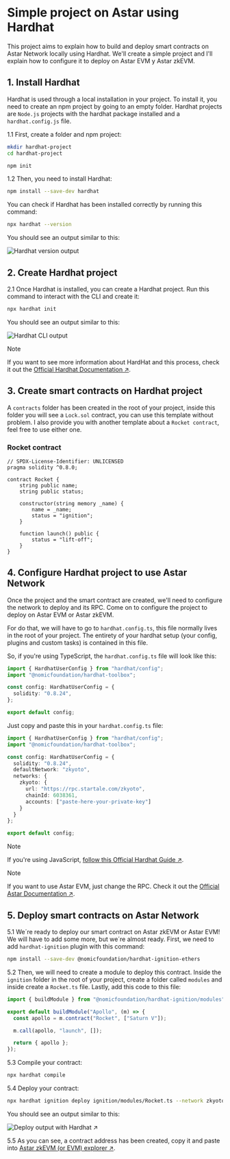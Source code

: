 # Simple project on Astar using Hardhat

This project aims to explain how to build and deploy smart contracts on Astar Network locally using Hardhat. We'll create a simple project and I'll explain how to configure it to deploy on Astar EVM y Astar zkEVM.

## 1. Install Hardhat

Hardhat is used through a local installation in your project. To install it, you need to create an npm project by going to an empty folder. Hardhat projects are ```Node.js``` projects with the hardhat package installed and a ```hardhat.config.js``` file.

1.1 First, create a folder and npm project:

```bash
mkdir hardhat-project
cd hardhat-project
```
```bash
npm init
```

1.2 Then, you need to install Hardhat:

```bash
npm install --save-dev hardhat
```

You can check if Hardhat has been installed correctly by running this command:

```bash
npx hardhat --version
```

You should see an output similar to this:

![Hardhat version output](/public/hardhat-v-output.png)

## 2. Create Hardhat project

2.1 Once Hardhat is installed, you can create a Hardhat project. Run this command to interact with the CLI and create it: 

```bash
npx hardhat init 
```

You should see an output similar to this:

![Hardhat CLI output](/public/hardhat-cli.png)

> [!NOTE]
> If you want to see more information about HardHat and this process, check it out the [Official Hardhat Documentation ↗](https://hardhat.org/hardhat-runner/docs/getting-started#overview).

## 3. Create smart contracts on Hardhat project

A ```contracts``` folder has been created in the root of your project, inside this folder you will see a ```Lock.sol``` contract, you can use this template without problem. I also provide you with another template about a ```Rocket contract```, feel free to use either one.

### Rocket contract
```solidity
// SPDX-License-Identifier: UNLICENSED
pragma solidity ^0.8.0;

contract Rocket {
    string public name;
    string public status;

    constructor(string memory _name) {
        name = _name;
        status = "ignition";
    }

    function launch() public {
        status = "lift-off";
    }
}
```
## 4. Configure Hardhat project to use Astar Network

Once the project and the smart contract are created, we'll need to configure the network to deploy and its RPC. Come on to configure the project to deploy on Astar EVM or Astar zkEVM.

For do that, we will have to go to ```hardhat.config.ts```, this file normally lives in the root of your project. The entirety of your hardhat setup (your config, plugins and custom tasks) is contained in this file.

So, if you're using TypeScript, the ```hardhat.config.ts``` file will look like this:

```typescript
import { HardhatUserConfig } from "hardhat/config";
import "@nomicfoundation/hardhat-toolbox";

const config: HardhatUserConfig = {
  solidity: "0.8.24",
};

export default config;
```

Just copy and paste this in your ```hardhat.config.ts``` file:

```typescript
import { HardhatUserConfig } from "hardhat/config";
import "@nomicfoundation/hardhat-toolbox";

const config: HardhatUserConfig = {
  solidity: "0.8.24",
  defaultNetwork: "zkyoto",
  networks: {
    zkyoto: {
      url: "https://rpc.startale.com/zkyoto",
      chainId: 6038361,
      accounts: ["paste-here-your-private-key"]
    }
  }
};

export default config;
```

> [!NOTE]
> If you're using JavaScript, [follow this Official Hardhat Guide ↗](https://hardhat.org/hardhat-runner/docs/config).

> [!NOTE]
> If you want to use Astar EVM, just change the RPC. Check it out the [Official Astar Documentation ↗](https://docs.astar.network/docs/build/environment/endpoints#public-endpoints).

## 5. Deploy smart contracts on Astar Network

5.1 We´re ready to deploy our smart contract on Astar zkEVM or Astar EVM! We will have to add some more, but we´re almost ready. First, we need to add ```hardhat-ignition``` plugin with this command:

```bash
npm install --save-dev @nomicfoundation/hardhat-ignition-ethers
```

5.2 Then, we will need to create a module to deploy this contract. Inside the ```ignition``` folder in the root of your project, create a folder called ```modules``` and inside create a ```Rocket.ts``` file. Lastly, add this code to this file:

```typescript
import { buildModule } from "@nomicfoundation/hardhat-ignition/modules";

export default buildModule("Apollo", (m) => {
  const apollo = m.contract("Rocket", ["Saturn V"]);

  m.call(apollo, "launch", []);

  return { apollo };
});
```

5.3 Compile your contract:

```bash
npx hardhat compile
```

5.4 Deploy your contract: 

```bash
npx hardhat ignition deploy ignition/modules/Rocket.ts --network zkyoto
```

You should see an output similar to this:

![Deploy output with Hardhat ↗](/public/deploy-output.png)

5.5 As you can see, a contract address has been created, copy it and paste into [Astar zkEVM (or EVM) explorer ↗](https://astar-zkevm.explorer.startale.com/).
